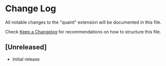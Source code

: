 # Change Log

All notable changes to the "quaint" extension will be documented in this file.

Check [Keep a Changelog](http://keepachangelog.com/) for recommendations on how to structure this file.

## [Unreleased]

- Initial release
